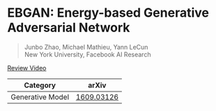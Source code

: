 # EBGAN: Energy-based Generative Adversarial Network

> Junbo Zhao, Michael Mathieu, Yann LeCun    
> New York University, Facebook AI Research

[Review Video](https://youtu.be/iMzN04MDaKA)

| Category | arXiv |
|--|--|
|Generative Model | [1609.03126](https://arxiv.org/abs/1609.03126) |